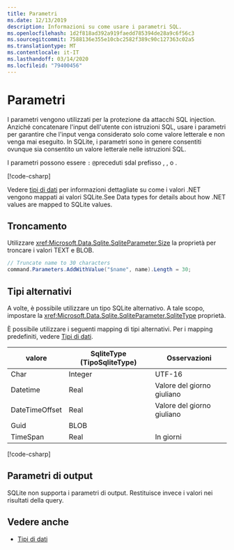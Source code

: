 ```yaml
---
title: Parametri
ms.date: 12/13/2019
description: Informazioni su come usare i parametri SQL.
ms.openlocfilehash: 1d2f818ad392a919faedd785394de28a9c6f56c3
ms.sourcegitcommit: 7588136e355e10cbc2582f389c90c127363c02a5
ms.translationtype: MT
ms.contentlocale: it-IT
ms.lasthandoff: 03/14/2020
ms.locfileid: "79400456"
---
```

# <a name="parameters"></a>Parametri

I parametri vengono utilizzati per la protezione da attacchi SQL injection. Anziché concatenare l'input dell'utente con istruzioni SQL, usare i parametri per garantire che l'input venga considerato solo come valore letterale e non venga mai eseguito. In SQLite, i parametri sono in genere consentiti ovunque sia consentito un valore letterale nelle istruzioni SQL.

I parametri possono essere `:` `@`preceduti `$`dal prefisso , , o .

[!code-csharp[](../../../../samples/snippets/standard/data/sqlite/HelloWorldSample/Program.cs?name=snippet_Parameter)]

Vedere [tipi di dati](types.md) per informazioni dettagliate su come i valori .NET vengono mappati ai valori SQLite.See Data types for details about how .NET values are mapped to SQLite values.

## <a name="truncation"></a>Troncamento

Utilizzare <xref:Microsoft.Data.Sqlite.SqliteParameter.Size> la proprietà per troncare i valori TEXT e BLOB.

```csharp
// Truncate name to 30 characters
command.Parameters.AddWithValue("$name", name).Length = 30;
```

## <a name="alternative-types"></a>Tipi alternativi

A volte, è possibile utilizzare un tipo SQLite alternativo. A tale scopo, impostare la <xref:Microsoft.Data.Sqlite.SqliteParameter.SqliteType> proprietà.

È possibile utilizzare i seguenti mapping di tipi alternativi. Per i mapping predefiniti, vedere [Tipi di dati](types.md).

| valore          | SqliteType (TipoSqliteType) | Osservazioni          |
| -------------- | ---------- | ---------------- |
| Char           | Integer    | UTF-16           |
| Datetime       | Real       | Valore del giorno giuliano |
| DateTimeOffset | Real       | Valore del giorno giuliano |
| Guid           | BLOB       |                  |
| TimeSpan       | Real       | In giorni          |

[!code-csharp[](../../../../samples/snippets/standard/data/sqlite/DateAndTimeSample/Program.cs?name=snippet_SqliteType)]

## <a name="output-parameters"></a>Parametri di output

SQLite non supporta i parametri di output. Restituisce invece i valori nei risultati della query.

## <a name="see-also"></a>Vedere anche

* [Tipi di dati](types.md)

